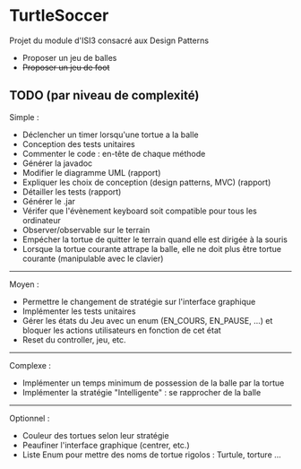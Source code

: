 # TurtleSoccer
Projet du module d'ISI3 consacré aux Design Patterns

* Proposer un jeu de balles
* ~~Proposer un jeu de foot~~

## TODO (par niveau de complexité)

Simple :
- Déclencher un timer lorsqu'une tortue a la balle
- Conception des tests unitaires
- Commenter le code : en-tête de chaque méthode
- Générer la javadoc
- Modifier le diagramme UML (rapport)
- Expliquer les choix de conception (design patterns, MVC) (rapport)
- Détailler les tests (rapport)
- Générer le .jar
- Vérifer que l'évènement keyboard soit compatible pour tous les ordinateur
- Observer/observable sur le terrain
- Empécher la tortue de quitter le terrain quand elle est dirigée à la souris
- Lorsque la tortue courante attrape la balle, elle ne doit plus être tortue courante (manipulable avec le clavier)
---
Moyen :
- Permettre le changement de stratégie sur l'interface graphique
- Implémenter les tests unitaires
- Gérer les états du Jeu avec un enum (EN_COURS, EN_PAUSE, ...) et bloquer les actions utilisateurs en fonction de cet état
- Reset du controller, jeu, etc.
---
Complexe :
- Implémenter un temps minimum de possession de la balle par la tortue
- Implémenter la stratégie "Intelligente" : se rapprocher de la balle
---
Optionnel :
- Couleur des tortues selon leur stratégie
- Peaufiner l'interface graphique (centrer, etc.)
- Liste Enum pour mettre des noms de tortue rigolos : Turtule, torture ...

